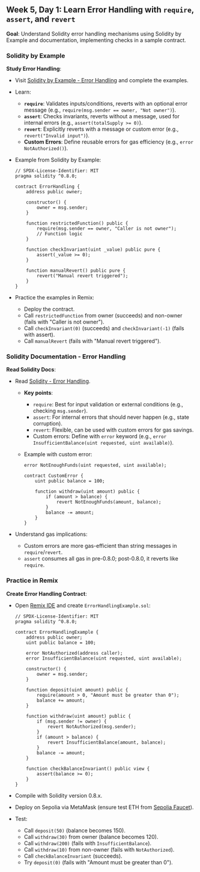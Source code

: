 ## Week 5, Day 1: Learn Error Handling with `require`, `assert`, and `revert`

**Goal**: Understand Solidity error handling mechanisms using Solidity by Example and documentation, implementing checks in a sample contract.

### Solidity by Example

**Study Error Handling**:

- Visit [Solidity by Example - Error Handling](https://solidity-by-example.org/error/) and complete the examples.
- Learn:
  - **`require`**: Validates inputs/conditions, reverts with an optional error message (e.g., `require(msg.sender == owner, "Not owner")`).
  - **`assert`**: Checks invariants, reverts without a message, used for internal errors (e.g., `assert(totalSupply >= 0)`).
  - **`revert`**: Explicitly reverts with a message or custom error (e.g., `revert("Invalid input")`).
  - **Custom Errors**: Define reusable errors for gas efficiency (e.g., `error NotAuthorized()`).
- Example from Solidity by Example:

  ```
  // SPDX-License-Identifier: MIT
  pragma solidity ^0.8.0;

  contract ErrorHandling {
      address public owner;

      constructor() {
          owner = msg.sender;
      }

      function restrictedFunction() public {
          require(msg.sender == owner, "Caller is not owner");
          // Function logic
      }

      function checkInvariant(uint _value) public pure {
          assert(_value >= 0);
      }

      function manualRevert() public pure {
          revert("Manual revert triggered");
      }
  }
  ```

- Practice the examples in Remix:
  - Deploy the contract.
  - Call `restrictedFunction` from owner (succeeds) and non-owner (fails with "Caller is not owner").
  - Call `checkInvariant(0)` (succeeds) and `checkInvariant(-1)` (fails with assert).
  - Call `manualRevert` (fails with "Manual revert triggered").

### Solidity Documentation - Error Handling

**Read Solidity Docs**:

- Read [Solidity - Error Handling](https://docs.soliditylang.org/en/latest/control-structures.html#error-handling-assert-require-revert-and-exceptions).

  - **Key points**:
    - `require`: Best for input validation or external conditions (e.g., checking `msg.sender`).
    - `assert`: For internal errors that should never happen (e.g., state corruption).
    - `revert`: Flexible, can be used with custom errors for gas savings.
    - Custom errors: Define with `error` keyword (e.g., `error InsufficientBalance(uint requested, uint available)`).
  - Example with custom error:

    ```
    error NotEnoughFunds(uint requested, uint available);

    contract CustomError {
        uint public balance = 100;

        function withdraw(uint amount) public {
            if (amount > balance) {
                revert NotEnoughFunds(amount, balance);
            }
            balance -= amount;
        }
    }
    ```

- Understand gas implications:
  - Custom errors are more gas-efficient than string messages in `require`/`revert`.
  - `assert` consumes all gas in pre-0.8.0; post-0.8.0, it reverts like `require`.

### Practice in Remix

**Create Error Handling Contract**:

- Open [Remix IDE](https://remix.ethereum.org/) and create `ErrorHandlingExample.sol`:

  ```
  // SPDX-License-Identifier: MIT
  pragma solidity ^0.8.0;

  contract ErrorHandlingExample {
      address public owner;
      uint public balance = 100;

      error NotAuthorized(address caller);
      error InsufficientBalance(uint requested, uint available);

      constructor() {
          owner = msg.sender;
      }

      function deposit(uint amount) public {
          require(amount > 0, "Amount must be greater than 0");
          balance += amount;
      }

      function withdraw(uint amount) public {
          if (msg.sender != owner) {
              revert NotAuthorized(msg.sender);
          }
          if (amount > balance) {
              revert InsufficientBalance(amount, balance);
          }
          balance -= amount;
      }

      function checkBalanceInvariant() public view {
          assert(balance >= 0);
      }
  }
  ```

- Compile with Solidity version 0.8.x.
- Deploy on Sepolia via MetaMask (ensure test ETH from [Sepolia Faucet](https://sepoliafaucet.com/)).
- Test:
  - Call `deposit(50)` (balance becomes 150).
  - Call `withdraw(30)` from owner (balance becomes 120).
  - Call `withdraw(200)` (fails with `InsufficientBalance`).
  - Call `withdraw(10)` from non-owner (fails with `NotAuthorized`).
  - Call `checkBalanceInvariant` (succeeds).
  - Try `deposit(0)` (fails with "Amount must be greater than 0").
